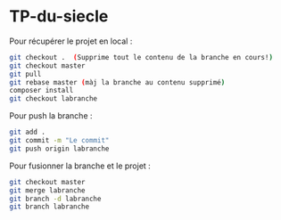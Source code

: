 # TP-du-siecle

Pour récupérer le projet en local :

```bash
git checkout .  (Supprime tout le contenu de la branche en cours!)
git checkout master
git pull
git rebase master (màj la branche au contenu supprimé)
composer install
git checkout labranche

```

Pour push la branche :

```bash
git add .
git commit -m "Le commit"
git push origin labranche
```

Pour fusionner la branche et le projet :

```bash
git checkout master
git merge labranche
git branch -d labranche
git branch labranche
```

